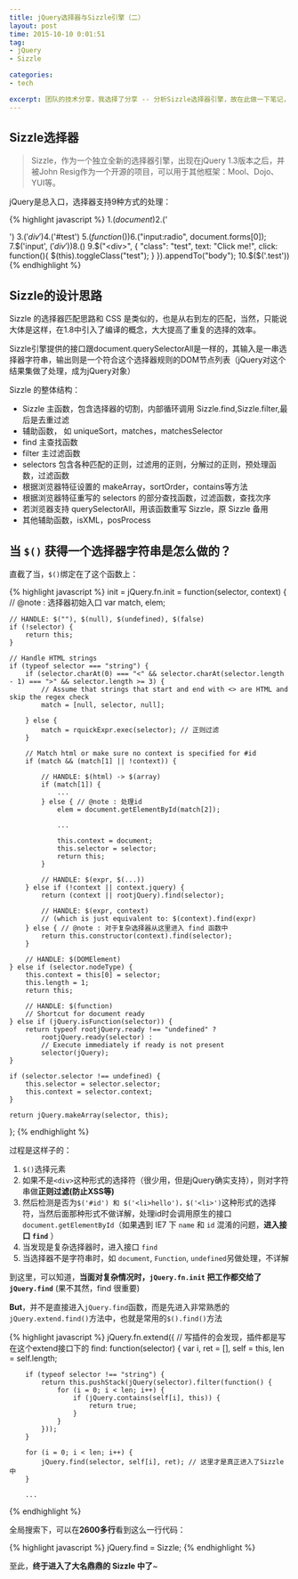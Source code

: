 ```yaml
---
title: jQuery选择器与Sizzle引擎（二）
layout: post
time: 2015-10-10 0:01:51 
tag:
- jQuery
- Sizzle

categories:
- tech

excerpt: 团队的技术分享，我选择了分享 -- 分析Sizzle选择器引擎，故在此做一下笔记，记录Sizzle学习笔记，有了新的体会会再次更新。
---
```


## Sizzle选择器

> Sizzle，作为一个独立全新的选择器引擎，出现在jQuery 1.3版本之后，并被John Resig作为一个开源的项目，可以用于其他框架：Mool、Dojo、YUI等。

jQuery是总入口，选择器支持9种方式的处理：

{% highlight javascript %}
1.$(document)   
2.$('<div>')
3.$('div')
4.$('#test')
5.$(function(){})
6.$("input:radio", document.forms[0]);
7.$('input', $('div'))
8.$()
9.$("<div>", {
         "class": "test",
         text: "Click me!",
         click: function(){ $(this).toggleClass("test"); }
      }).appendTo("body");
10.$($('.test'))
{% endhighlight %}

## Sizzle的设计思路

Sizzle 的选择器匹配思路和 CSS 是类似的，也是从右到左的匹配，当然，只能说大体是这样，在1.8中引入了编译的概念，大大提高了重复的选择的效率。

Sizzle引擎提供的接口跟document.querySelectorAll是一样的，其输入是一串选择器字符串，输出则是一个符合这个选择器规则的DOM节点列表（jQuery对这个结果集做了处理，成为jQuery对象）

Sizzle 的整体结构：

- Sizzle 主函数，包含选择器的切割，内部循环调用 Sizzle.find,Sizzle.filter,最后是去重过滤
- 辅助函数， 如 uniqueSort，matches，matchesSelector
- find 主查找函数
- filter 主过滤函数
- selectors 包含各种匹配的正则，过滤用的正则，分解过的正则，预处理函数，过滤函数
- 根据浏览器特征设置的 makeArray，sortOrder，contains等方法
- 根据浏览器特征重写的 selectors 的部分查找函数，过滤函数，查找次序
- 若浏览器支持 querySelectorAll，用该函数重写 Sizzle，原 Sizzle 备用
- 其他辅助函数，isXML，posProcess

## 当 `$()` 获得一个选择器字符串是怎么做的？

直截了当，`$()`绑定在了这个函数上：

{% highlight javascript %}
init = jQuery.fn.init = function(selector, context) { // @note : 选择器初始入口
    var match, elem;

    // HANDLE: $(""), $(null), $(undefined), $(false)
    if (!selector) {
        return this;
    }

    // Handle HTML strings
    if (typeof selector === "string") {
        if (selector.charAt(0) === "<" && selector.charAt(selector.length - 1) === ">" && selector.length >= 3) {
            // Assume that strings that start and end with <> are HTML and skip the regex check
            match = [null, selector, null];

        } else {
            match = rquickExpr.exec(selector); // 正则过滤
        }

        // Match html or make sure no context is specified for #id
        if (match && (match[1] || !context)) {

            // HANDLE: $(html) -> $(array)
            if (match[1]) {
                ...
            } else { // @note : 处理id
                elem = document.getElementById(match[2]);

                ...

                this.context = document;
                this.selector = selector;
                return this;
            }

            // HANDLE: $(expr, $(...))
        } else if (!context || context.jquery) { 
            return (context || rootjQuery).find(selector);

            // HANDLE: $(expr, context)
            // (which is just equivalent to: $(context).find(expr)
        } else { // @note : 对于复杂选择器从这里进入 find 函数中
            return this.constructor(context).find(selector);
        }

        // HANDLE: $(DOMElement)
    } else if (selector.nodeType) {
        this.context = this[0] = selector;
        this.length = 1;
        return this;

        // HANDLE: $(function)
        // Shortcut for document ready
    } else if (jQuery.isFunction(selector)) {
        return typeof rootjQuery.ready !== "undefined" ?
            rootjQuery.ready(selector) :
            // Execute immediately if ready is not present
            selector(jQuery);
    }

    if (selector.selector !== undefined) {
        this.selector = selector.selector;
        this.context = selector.context;
    }

    return jQuery.makeArray(selector, this);
};
{% endhighlight %}

过程是这样子的：

1. `$()`选择元素
2. 如果不是`<div>`这种形式的选择符（很少用，但是jQuery确实支持），则对字符串做**正则过滤(防止XSS等)**
3. 然后检测是否为`$('#id') 和 $('<li>hello')，$('<li>')`这种形式的选择符，当然后面那种形式不做详解，处理id时会调用原生的接口`document.getElementById`（如果遇到 IE7 下 `name` 和 `id` 混淆的问题，**进入接口 `find`** ）
4. 当发现是复杂选择器时，进入接口 `find`
5. 当选择器不是字符串时，如 `document`, `Function`, `undefined`另做处理，不详解

到这里，可以知道，**当面对复杂情况时，`jQuery.fn.init` 把工作都交给了 `jQuery.find`** (果不其然，find 很重要) 

**But**，并不是直接进入`jQuery.find`函数，而是先进入非常熟悉的`jQuery.extend.find()`方法中，也就是常用的`$().find()`方法

{% highlight javascript %}
jQuery.fn.extend({ // 写插件的会发现，插件都是写在这个extend接口下的
    find: function(selector) {
        var i,
            ret = [],
            self = this,
            len = self.length;

        if (typeof selector !== "string") {
            return this.pushStack(jQuery(selector).filter(function() {
                for (i = 0; i < len; i++) {
                    if (jQuery.contains(self[i], this)) {
                        return true;
                    }
                }
            }));
        }

        for (i = 0; i < len; i++) {
            jQuery.find(selector, self[i], ret); // 这里才是真正进入了Sizzle中
        }

		...
{% endhighlight %}

全局搜索下，可以在**2600多行**看到这么一行代码：

{% highlight javascript %}
jQuery.find = Sizzle;
{% endhighlight %}

至此，**终于进入了大名鼎鼎的 Sizzle 中了**~
